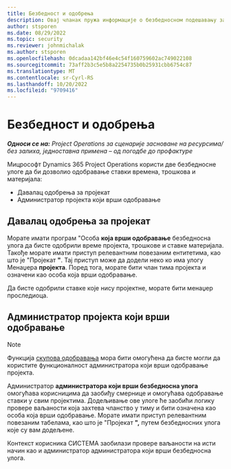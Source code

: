 ```yaml
---
title: Безбедност и одобрења
description: Овај чланак пружа информације о безбедносном подешавању за рад са одобрењима корпорације Мицрософт Dynamics 365 Project Operations.
author: stsporen
ms.date: 08/29/2022
ms.topic: security
ms.reviewer: johnmichalak
ms.author: stsporen
ms.openlocfilehash: 0dcadaa142bf46e4c54f160759602ac749022108
ms.sourcegitcommit: 73aff2b3c5e5b8a2254735b0b25931cbb6754c87
ms.translationtype: MT
ms.contentlocale: sr-Cyrl-RS
ms.lasthandoff: 10/20/2022
ms.locfileid: "9709416"
---
```

# <a name="security-and-approvals"></a>Безбедност и одобрења

_**Односи се на:** Project Operations за сценарије засноване на ресурсима/без залиха, једноставна примена – од погодбе до профактуре_

Мицрософт Dynamics 365 Project Operations користи две безбедносне улоге да би дозволио одобравање ставки времена, трошкова и материјала:

- Давалац одобрења за пројекат
- Администратор пројекта који врши одобравање

## <a name="project-approver"></a>Давалац одобрења за пројекат

Морате имати програм "Особа **која врши одобравање** безбедносна улога да бисте одобрили време пројекта, трошкове и ставке материјала. Такође морате имати приступ релевантним повезаним ентитетима, као што је "Пројекат **"**. Тај приступ може да додели неко ко има улогу Менаџера **пројекта**. Поред тога, морате бити члан тима пројекта и означени као особа која врши одобравање.

Да бисте одобрили ставке које нису пројектне, морате бити менаџер проследиоца.

## <a name="project-approver-admin"></a>Администратор пројекта који врши одобравање

> [!NOTE]
> Функција [скупова одобравања](approval-sets.md) мора бити омогућена да бисте могли да користите функционалност администратора који врши одобравање пројекта.

Администратор **администратора који врши безбедносна улога** омогућава корисницима да заобиђу смернице и омогућава одобравање ставки у свим пројектима. Додељивање ове улоге ће заобићи логику провере ваљаности која захтева чланство у тиму и бити означена као особа која врши одобравање. Морате имати приступ релевантним повезаним табелама, као што је "Пројекат **",** путем безбедносних улога које су вам додељене.

Контекст корисника СИСТЕМА заобилази провере ваљаности на исти начин као и администратор администратора који врши безбедносна улога.
